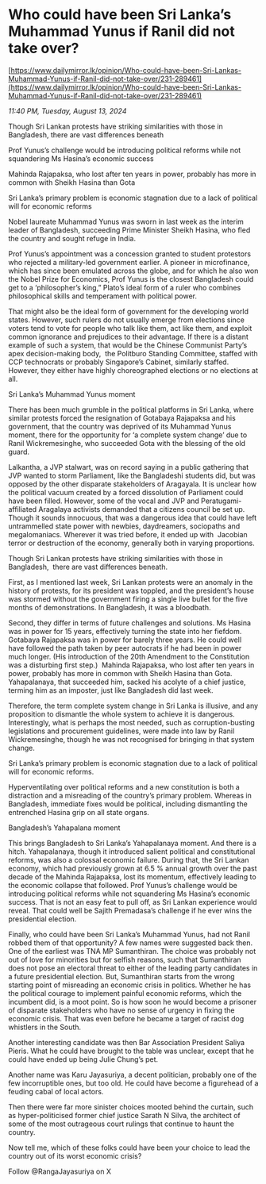# Who could have been Sri Lanka’s Muhammad Yunus if Ranil did not take over?

[https://www.dailymirror.lk/opinion/Who-could-have-been-Sri-Lankas-Muhammad-Yunus-if-Ranil-did-not-take-over/231-289461](https://www.dailymirror.lk/opinion/Who-could-have-been-Sri-Lankas-Muhammad-Yunus-if-Ranil-did-not-take-over/231-289461)

*11:40 PM, Tuesday, August 13, 2024*

Though Sri Lankan protests have striking similarities with those in Bangladesh, there are vast differences beneath

Prof Yunus’s challenge would be introducing political reforms while not squandering Ms Hasina’s economic success

Mahinda Rajapaksa, who lost after ten years in power, probably has more in common with Sheikh Hasina than Gota

Sri Lanka’s primary problem is economic stagnation due to a lack of political will for economic reforms

Nobel laureate Muhammad Yunus was sworn in last week as the interim leader of Bangladesh, succeeding Prime Minister Sheikh Hasina, who fled the country and sought refuge in India.

Prof Yunus’s appointment was a concession granted to student protestors who rejected a military-led government earlier. A pioneer in microfinance, which has since been emulated across the globe, and for which he also won the Nobel Prize for Economics, Prof Yunus is the closest Bangladesh could get to a ‘philosopher’s king,” Plato’s ideal form of a ruler who combines philosophical skills and temperament with political power.

That might also be the ideal form of government for the developing world states. However, such rulers do not usually emerge from elections since voters tend to vote for people who talk like them, act like them, and exploit common ignorance and prejudices to their advantage. If there is a distant example of such a system, that would be the Chinese Communist Party’s apex decision-making body,  the Politburo Standing Committee, staffed with CCP technocrats or probably Singapore’s Cabinet, similarly staffed. However, they either have highly choreographed elections or no elections at all.

Sri Lanka’s Muhammad Yunus moment

There has been much grumble in the political platforms in Sri Lanka, where similar protests forced the resignation of Gotabaya Rajapaksa and his government, that the country was deprived of its Muhammad Yunus moment, there for the opportunity for ‘a complete system change’ due to Ranil Wickremesinghe, who succeeded Gota with the blessing of the old guard.

Lalkantha, a JVP stalwart, was on record saying in a public gathering that JVP wanted to storm Parliament, like the Bangladeshi students did, but was opposed by the other disparate stakeholders of Aragayala. It is unclear how the political vacuum created by a forced dissolution of Parliament could have been filled. However, some of the vocal and JVP and Peratugami-affiliated Aragalaya activists demanded that a citizens council be set up. Though it sounds innocuous, that was a dangerous idea that could have left untrammelled state power with newbies, daydreamers, sociopaths and megalomaniacs. Wherever it was tried before, it ended up with  Jacobian terror or destruction of the economy, generally both in varying proportions.

Though Sri Lankan protests have striking similarities with those in Bangladesh,  there are vast differences beneath.

First, as I mentioned last week, Sri Lankan protests were an anomaly in the history of protests, for its president was toppled, and the president’s house was stormed without the government firing a single live bullet for the five months of demonstrations. In Bangladesh, it was a bloodbath.

Second, they differ in terms of future challenges and solutions. Ms Hasina was in power for 15 years, effectively turning the state into her fiefdom. Gotabaya Rajapaksa was in power for barely three years. He could well have followed the path taken by peer autocrats if he had been in power much longer. (His introduction of the 20th Amendment to the Constitution was a disturbing first step.)  Mahinda Rajapaksa, who lost after ten years in power, probably has more in common with Sheikh Hasina than Gota. Yahapalanaya, that succeeded him, sacked his acolyte of a chief justice, terming him as an imposter, just like Bangladesh did last week.

Therefore, the term complete system change in Sri Lanka is illusive, and any proposition to dismantle the whole system to achieve it is dangerous. Interestingly, what is perhaps the most needed, such as corruption-busting legislations and procurement guidelines, were made into law by Ranil Wickremesinghe, though he was not recognised for bringing in that system change.

Sri Lanka’s primary problem is economic stagnation due to a lack of political will for economic reforms.

Hyperventilating over political reforms and a new constitution is both a distraction and a misreading of the country’s primary problem. Whereas in Bangladesh, immediate fixes would be political, including dismantling the entrenched Hasina grip on all state organs.

Bangladesh’s Yahapalana moment

This brings Bangladesh to Sri Lanka’s Yahapalanaya moment. And there is a hitch. Yahapalanaya, though it introduced salient political and constitutional reforms, was also a colossal economic failure. During that, the Sri Lankan economy, which had previously grown at 6.5 % annual growth over the past decade of the Mahinda Rajapaksa, lost its momentum, effectively leading to the economic collapse that followed. Prof Yunus’s challenge would be introducing political reforms while not squandering Ms Hasina’s economic success. That is not an easy feat to pull off, as Sri Lankan experience would reveal. That could well be Sajith Premadasa’s challenge if he ever wins the presidential election.

Finally, who could have been Sri Lanka’s Muhammad Yunus, had not Ranil robbed them of that opportunity? A few names were suggested back then. One of the earliest was TNA MP Sumanthiran. The choice was probably not out of love for minorities but for selfish reasons, such that Sumanthiran does not pose an electoral threat to either of the leading party candidates in a future presidential election. But, Sumanthiran starts from the wrong starting point of misreading an economic crisis in politics. Whether he has the political courage to implement painful economic reforms, which the incumbent did, is a moot point. So is how soon he would become a prisoner of disparate stakeholders who have no sense of urgency in fixing the economic crisis. That was even before he became a target of racist dog whistlers in the South.

Another interesting candidate was then Bar Association President Saliya Pieris. What he could have brought to the table was unclear, except that he could have ended up being Julie Chung’s pet.

Another name was Karu Jayasuriya, a decent politician, probably one of the few incorruptible ones, but too old. He could have become a figurehead of a feuding cabal of local actors.

Then there were far more sinister choices mooted behind the curtain, such as hyper-politicised former chief justice Sarath N Silva, the architect of some of the most outrageous court rulings that continue to haunt the country.

Now tell me, which of these folks could have been your choice to lead the country out of its worst economic crisis?

Follow @RangaJayasuriya on X

